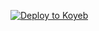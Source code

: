 [![Deploy to Koyeb](https://www.koyeb.com/static/images/deploy/button.svg)](https://app.koyeb.com/deploy?type=git&repository=github.com/tonyenglish7/FileStreamBot-pro&branch=main&name=tonystreambot)
